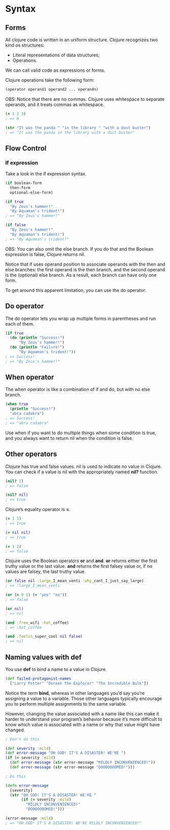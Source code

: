 # Syntax

## Forms

All clojure code is written in an uniform structure. Clojure recognizes two kind os structures:

* Literal representations of data structures;
* Operations.

We can call valid code as expressions or forms.

Clojure operations take the following form:

```clj
(operator operand1 operand2 ... operandn)
```

OBS: Notice that there are no commas. Clojure uses whitespace to separate operands, and it treats commas as whitespace.

```clj
(+ 1 2 3)
; => 6

(str "It was the panda " "in the library " "with a dust buster")
; => "It was the panda in the library with a dust buster"
```

## Flow Control

### If expression

Take a look in the if expression syntax.

```clj
(if boolean-form
  then-form
  optional-else-form)
```

```clj
(if true
  "By Zeus's hammer!"
  "By Aquaman's trident!")
; => "By Zeus's hammer!"

(if false
  "By Zeus's hammer!"
  "By Aquaman's trident!")
; => "By Aquaman's trident!"
```

OBS: You can also omit the else branch. If you do that and the Boolean expression is false, Clojure returns nil.

Notice that if uses operand position to associate operands with the then and else branches: the first operand is the then branch, and the second operand is the (optional) else branch. As a result, each branch can have only one form.

To get around this apparent limitation, you can use the do operator.

## Do operator

The do operator lets you wrap up multiple forms in parentheses and run each of them.

```clj
(if true
  (do (println "Success!")
      "By Zeus's hammer!")
  (do (println "Failure!")
      "By Aquaman's trident!"))
; => Success!
; => "By Zeus's hammer!"
```

## When operator

The when operator is like a combination of if and do, but with no else branch.

```clj
(when true
  (println "Success!")
  "abra cadabra")
; => Success!
; => "abra cadabra"
```

Use when if you want to do multiple things when some condition is true, and you always want to return nil when the condition is false.

## Other operators

Clojure has true and false values. nil is used to indicate no value in Clojure. You can check if a value is nil with the appropriately named **nil?** function.

```clj
(nil? 1)
; => false

(nil? nil)
; => true
```

Clojure’s equality operator is **=**.

```clj
(= 1 1)
; => true

(= nil nil)
; => true

(= 1 2)
; => false
```

Clojure uses the Boolean operators **or** and **and**. **or** returns either the first truthy value or the last value. **and** returns the first falsey value or, if no values are falsey, the last truthy value.

```clj
(or false nil :large_I_mean_venti :why_cant_I_just_say_large)
; => :large_I_mean_venti

(or (= 0 1) (= "yes" "no"))
; => false

(or nil)
; => nil

(and :free_wifi :hot_coffee)
; => :hot_coffee

(and :feelin_super_cool nil false)
; => nil
```

## Naming values with def

You use **def** to bind a name to a value in Clojure.

```clj
(def failed-protagonist-names
  ["Larry Potter" "Doreen the Explorer" "The Incredible Bulk"])
```

Notice the term **bind**, whereas in other languages you’d say you’re assigning a value to a variable. Those other languages typically encourage you to perform multiple assignments to the same variable.

However, changing the value associated with a name like this can make it harder to understand your program’s behavior because it’s more difficult to know which value is associated with a name or why that value might have changed.

```clj
; Don't do this

(def severity :mild)
(def error-message "OH GOD! IT'S A DISASTER! WE'RE ")
(if (= severity :mild)
  (def error-message (str error-message "MILDLY INCONVENIENCED!"))
  (def error-message (str error-message "DOOOOOOOMED!")))

; Do this

(defn error-message
  [severity]
  (str "OH GOD! IT'S A DISASTER! WE'RE "
       (if (= severity :mild)
         "MILDLY INCONVENIENCED!"
         "DOOOOOOOMED!")))

(error-message :mild)
; => "OH GOD! IT'S A DISASTER! WE'RE MILDLY INCONVENIENCED!"
```